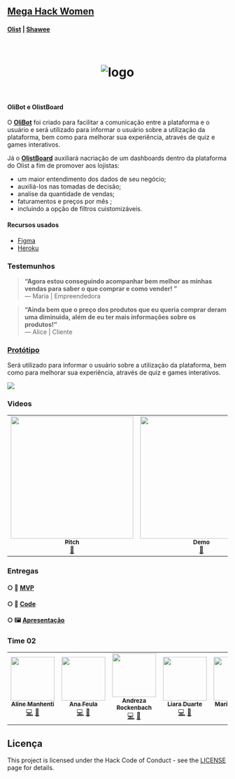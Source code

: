 ## [Mega Hack Women](https://www.megahackwomen.com.br/) 
####  [Olist](https://olist.com/) | [Shawee](https://shawee.io/pt/) 



<h1 align="center">
<br />
  <img src="https://i.imgur.com/jUMM5Ia.png" alt="logo" border="0">
<br />
<br />

</h1>

#### OliBot e OlistBoard



O [**OliBot**](https://mega-hack-women.herokuapp.com/)  foi criado para facilitar a comunicação entre a plataforma e o usuário e será utilizado para informar o usuário sobre a utilização da plataforma, bem como para melhorar sua experiência, através de quiz e games interativos. 

Já o [**OlistBoard**](https://mega-hack-women.herokuapp.com/) auxiliará nacriação de um dashboards dentro da plataforma do Olist a fim de promover aos lojistas:
- um maior entendimento dos dados de seu negócio;
- auxiliá-los nas tomadas de decisão;
- analise da quantidade de vendas; 
- faturamentos e preços por mês ;
- incluindo a opção de filtros cuistomizáveis.


#### Recursos usados
- [Figma](https://www.figma.com/)
- [Heroku](https://www.heroku.com/)
  
  

### Testemunhos


> **“Agora estou  conseguindo acompanhar bem melhor as minhas vendas para saber o que comprar e como vender! ”**<br>
> — Maria | Empreendedora

> **“Ainda bem que o preço dos produtos que eu queria comprar deram uma  diminuida, além de eu ter mais informações sobre os produtos!”**<br>
> — Alice | Cliente


### [Protótipo](https://mega-hack-women.herokuapp.com/)

Será utilizado para informar o usuário sobre a utilização da plataforma, bem como para melhorar sua experiência, através de quiz e games interativos. 



![](https://i.imgur.com/NRixgC5.png)



### Videos

<table>
  <tr>
    <td align="center"><a href="https://www.youtube.com/watch?v=KjtVrT3lUfI&feature=youtu.be"><img src="https://i.imgur.com/7f0ZkbD.png" width="280px;" alt=""/><br /><sub><b>Pitch</b></sub></a><br /><a href="https://www.youtube.com/watch?v=KjtVrT3lUfI&feature=youtu.be" title="YouTube">🎥</a></td>
    <td align="center"><a href="https://www.youtube.com/ "><img src="https://i.imgur.com/SFfSyFK.png" width="280px;" alt=""/><br /><sub><b>Demo</b></sub></a><br /><a href="https://www.youtube.com/" title="YouTube">🎥</a></td>
</table>


### Entregas

####  ○  📲 [MVP](https://mega-hack-women.herokuapp.com/)

####  ○  📇 [Code](https://github.com/liara987/mega-hack-women/blob/master/README.md)

####  ○  🖼️ [Apresentação](https://drive.google.com/file/d/1xu9vBeG39u15BexDmw6LLl3qBiQSv4-d/view?usp=sharing)



### Time 02

<table>
  <tr>
     <td align="center"><a href="https://www.linkedin.com/in/aline-manhenti-neves-8ab031167/"><img src="https://i.imgur.com/QMCLYT3.jpg" width="100px;" alt=""/><br /><sub><b> Aline Manhenti</b></sub></a><br /><a href="https://www.linkedin.com/in/aline-manhenti-neves-8ab031167/" title="Site">💻</a> <a href="https://www.linkedin.com/in/aline-manhenti-neves-8ab031167/" title="Email">📧</a> </td>
     <td align="center"><a href="https://www.linkedin.com/in/ana-daniele-feula-842219140/"><img src="https://i.imgur.com/Ecu6m0w.jpg" width="100px;" alt=""/><br /><sub><b> Ana Feula</b></sub></a><br /><a href="ananidesigner@gmail.com" title="Site">💻</a> <a href="https://www.linkedin.com/in/ana-daniele-feula-842219140/" title="Email">📧</a> </td>
     <td align="center"><a href="https://www.linkedin.com/in/andrezarockenbach/"><img src="https://i.imgur.com/E2kkn0p.jpg" width="100px;" alt=""/><br /><sub><b> Andreza Rockenbach</b></sub></a><br /><a href="https://www.linkedin.com/in/andrezarockenbach/" title="Site">💻</a> <a href="https://www.linkedin.com/in/andrezarockenbach/" title="Email">📧</a> </td>
     <td align="center"><a href="https://www.linkedin.com/in/liara-programadora/"><img src="https://i.imgur.com/xbEfigR.jpg" width="100px;" alt=""/><br /><sub><b> Liara Duarte</b></sub></a><br /><a href="https://www.linkedin.com/in/liara-programadora/" title="Site">💻</a> <a href="https://www.linkedin.com/in/liara-programadora/" title="Email">📧</a> </td>
     <td align="center"><a href="https://mrncstt.github.io/posts/"><img src="https://i.imgur.com/UMWYzzG.jpg" width="100px;" alt=""/><br /><sub><b>Mariana Costa</b></sub></a><br /><a href="marianacosta.data@gmail.com" title="Site">💻</a> <a href="https://mrncstt.github.io/" title="Email">📧</a> </td>
 </table>


## Licença

This project is licensed under the Hack Code of Conduct - see the [LICENSE](https://hackcodeofconduct.org/) page for details.
